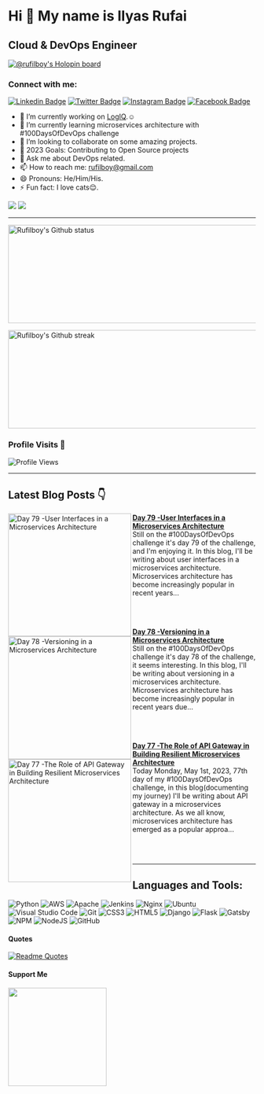 Hi 👋 My name is Ilyas Rufai
===============================

Cloud & DevOps Engineer
-----------------------------
[![@rufilboy's Holopin board](https://holopin.io/api/user/board?user=rufilboy)](https://holopin.io/@rufilboy)
<!-- ![rufilboy](https://raw.githubusercontent.com/abhisheknaiidu/abhisheknaiidu/master/code.gif) -->

### Connect with me:
[![Linkedin Badge](https://img.shields.io/badge/-Ilyas_Rufai-blue?style=flat&logo=Linkedin&logoColor=white&link=https://www.linkedin.com/in/rufilboy/)](https://www.linkedin.com/in/rufilboy/)
[![Twitter Badge](https://img.shields.io/badge/-@rufilboy-1ca0f1?style=flat&labelColor=1ca0f1&logo=twitter&logoColor=white&link=https://twitter.com/rufilboy)](https://twitter.com/rufilboy)
[![Instagram Badge](https://img.shields.io/badge/-@rufilboy-purple?style=flat&logo=instagram&logoColor=white&link=https://instagram.com/rufilboy/)](https://instagram.com/rufilboy)
[![Facebook Badge](https://img.shields.io/badge/-Ilyas_Rufai-blue?style=flat&logo=facebook&logoColor=white&link=https://facebook.com/ilyas.rufai.5/)](https://facebook.com/rufilboy)

- 🔭 I’m currently working on [LogIQ](https://github.com/FreeOps-Tools/LogIQ).☺️
- 🌱 I’m currently learning microservices architecture with #100DaysOfDevOps challenge
- 👯 I’m looking to collaborate on some amazing projects.
- :goal_net: 2023 Goals: Contributing to Open Source projects
- 💬 Ask me about DevOps related.
- 📫 How to reach me: rufilboy@gmail.com
- 😄 Pronouns: He/Him/His.
- ⚡ Fun fact: I love cats:relieved:.


<a href="https://www.twitter.com/rufilboy" target="_blank" rel="noreferrer"><img src="https://img.shields.io/twitter/follow/rufilboy?logo=twitter&style=for-the-badge&color=0891b2&labelColor=1c1917" /></a>
<a href="https://www.github.com/rufilboy" target="_blank" rel="noreferrer"><img
src="https://img.shields.io/github/followers/rufilboy?logo=github&style=for-the-badge&color=0891b2&labelColor=1c1917" /></a>
                  

-----------------------------
<!-- - <a align="right" href="https://app.daily.dev/rufilboy"><img src="https://api.daily.dev/devcards/e4e53764a8fc4591ae7d29e3900cfd5a.png?r=ktb" width="400" alt="Ilyas Rufai's Dev Card"/></a> -->

<!-- -[![ilyas wakatime stats](https://github-readme-stats.vercel.app/api/wakatime?username=rufilboy)](https://github.com/rufilboy/github-readme-stats) -  -->

<!---My Gitub Status--->
<a><img height=200 width=800 align="centre" src="https://github-readme-stats.vercel.app/api?username=rufilboy&theme=synthwave&show_icons=true&count_private=true" alt="Rufilboy's Github status" />

<!---TopLanguages--->
<!-- <img height=170 width=350 align="right" src="https://github-readme-stats.vercel.app/api/top-langs/?username=rufilboy&langs_count=7&layout=compact&theme=dark" alt="Rufilboy's Language stats" /> -->


<!---My Github Streak--->
<img height=200 width=800 align="center" src="https://github-readme-streak-stats.herokuapp.com/?user=rufilboy&theme=highcontrast" alt="Rufilboy's Github streak" />
</a>

<!-- [![Ashutosh's github activity graph](https://activity-graph.herokuapp.com/graph?username=rufilboy&theme=dracula)](https://github.com/ashutosh00710/github-readme-activity-graph) -->

<!-- test -->
<!-- <img height=200 width=200 src="https://github-readme-streak-stats.herokuapp.com/?user=rufilboy&theme=highcontrast" alt="Rufilboy's Github streak" />
</a> -->

### Profile Visits :see_no_evil:
![Profile Views](https://visitor-badge.glitch.me/badge?page_id=rufilboy.visitor-badge)

-----------------------------------------------------

## Latest Blog Posts 👇
<!-- HASHNODE_BLOG:START -->
<p align="left">
<a href="https://rufilboy.hashnode.dev//day-79-user-interfaces-in-a-microservices-architecture" title="Day 79 -User Interfaces in a Microservices Architecture"><img src="https://cdn.hashnode.com/res/hashnode/image/upload/v1683152746411/2f5f9bec-4756-4637-8ea3-9c342b2d9faf.png" alt="Day 79 -User Interfaces in a Microservices Architecture" width="250px" align="left" /></a>
<a href="https://rufilboy.hashnode.dev//day-79-user-interfaces-in-a-microservices-architecture" title="Day 79 -User Interfaces in a Microservices Architecture"><strong>Day 79 -User Interfaces in a Microservices Architecture</strong></a>
<br/> Still on the #100DaysOfDevOps challenge it's day 79 of the challenge, and I'm enjoying it. In this blog, I'll be writing about user interfaces in a microservices architecture.
Microservices architecture has become increasingly popular in recent years... </p> <br/> <br/>
<p align="left">
<a href="https://rufilboy.hashnode.dev//day-78-versioning-in-a-microservices-architecture" title="Day 78 -Versioning in a Microservices Architecture"><img src="https://cdn.hashnode.com/res/hashnode/image/upload/v1683065218412/afffb5c7-67e8-477d-b241-bb058918dd4d.png" alt="Day 78 -Versioning in a Microservices Architecture" width="250px" align="left" /></a>
<a href="https://rufilboy.hashnode.dev//day-78-versioning-in-a-microservices-architecture" title="Day 78 -Versioning in a Microservices Architecture"><strong>Day 78 -Versioning in a Microservices Architecture</strong></a>
<br/> Still on the #100DaysOfDevOps challenge it's day 78 of the challenge, it seems interesting. In this blog, I'll be writing about versioning in a microservices architecture.
Microservices architecture has become increasingly popular in recent years due... </p> <br/> <br/>
<p align="left">
<a href="https://rufilboy.hashnode.dev//day-77-the-role-of-api-gateway-in-building-resilient-microservices-architecture" title="Day 77 -The Role of API Gateway in Building Resilient Microservices Architecture"><img src="https://cdn.hashnode.com/res/hashnode/image/upload/v1682977640810/2b3366a3-cfb9-4d47-a82d-f40b100e35c2.png" alt="Day 77 -The Role of API Gateway in Building Resilient Microservices Architecture" width="250px" align="left" /></a>
<a href="https://rufilboy.hashnode.dev//day-77-the-role-of-api-gateway-in-building-resilient-microservices-architecture" title="Day 77 -The Role of API Gateway in Building Resilient Microservices Architecture"><strong>Day 77 -The Role of API Gateway in Building Resilient Microservices Architecture</strong></a>
<br/> Today Monday, May 1st, 2023, 77th day of my #100DaysOfDevOps challenge, in this blog(documenting my journey) I'll be writing about API gateway in a microservices architecture.
As we all know, microservices architecture has emerged as a popular approa... </p> <br/> <br/>
<!-- HASHNODE_BLOG:END -->

-----------------------------------------------------

## Languages and Tools:

![Python](https://img.shields.io/badge/python-3670A0?style=for-the-badge&logo=python&logoColor=ffdd54)
![AWS](https://img.shields.io/badge/AWS-%23FF9900.svg?style=for-the-badge&logo=amazon-aws&logoColor=white)
![Apache](https://img.shields.io/badge/apache-%23D42029.svg?style=for-the-badge&logo=apache&logoColor=white)
![Jenkins](https://img.shields.io/badge/jenkins-%232C5263.svg?style=for-the-badge&logo=jenkins&logoColor=white)
![Nginx](https://img.shields.io/badge/nginx-%23009639.svg?style=for-the-badge&logo=nginx&logoColor=white)
![Ubuntu](https://img.shields.io/badge/Ubuntu-E95420?style=for-the-badge&logo=ubuntu&logoColor=white)
![Visual Studio Code](https://img.shields.io/badge/Visual%20Studio%20Code-0078d7.svg?style=for-the-badge&logo=visual-studio-code&logoColor=white)          ![Git](https://img.shields.io/badge/git-%23F05033.svg?style=for-the-badge&logo=git&logoColor=white)
![CSS3](https://img.shields.io/badge/css3-%231572B6.svg?style=for-the-badge&logo=css3&logoColor=white)
![HTML5](https://img.shields.io/badge/html5-%23E34F26.svg?style=for-the-badge&logo=html5&logoColor=white)
![Django](https://img.shields.io/badge/django-%23092E20.svg?style=for-the-badge&logo=django&logoColor=white)
![Flask](https://img.shields.io/badge/flask-%23000.svg?style=for-the-badge&logo=flask&logoColor=white)
![Gatsby](https://img.shields.io/badge/Gatsby-%23663399.svg?style=for-the-badge&logo=gatsby&logoColor=white)
![NPM](https://img.shields.io/badge/NPM-%23000000.svg?style=for-the-badge&logo=npm&logoColor=white)
![NodeJS](https://img.shields.io/badge/node.js-6DA55F?style=for-the-badge&logo=node.js&logoColor=white)
![GitHub](https://img.shields.io/badge/github-%23121011.svg?style=for-the-badge&logo=github&logoColor=white)

#### Quotes
[![Readme Quotes](https://quotes-github-readme.vercel.app/api?type=horizontal&theme=dark)](https://github.com/piyushsuthar/github-readme-quotes)

#### Support Me
<a href="https://www.buymeacoffee.com/rufilboy"><img src="https://cdn.buymeacoffee.com/buttons/v2/default-yellow.png" width="200" /></a>
